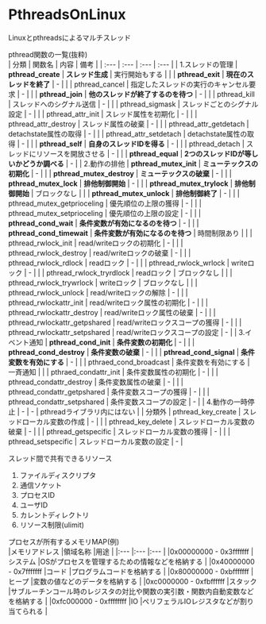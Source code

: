 # PthreadsOnLinux
Linuxとpthreadsによるマルチスレッド</br>

pthread関数の一覧(抜粋)</br>
| 分類 | 関数名 | 内容 | 備考 |
| :--- | :--- | :--- | :--- |
| 1.スレッドの管理 | **pthread_create** | **スレッド生成** | 実行開始もする |
| | **pthread_exit** | **現在のスレッドを終了** | - |
| | pthread_cancel | 指定したスレッドの実行のキャンセル要求 | - |
| | **pthread_join** | **他のスレッドが終了するのを待つ** | - |
| | pthread_kill | スレッドへのシグナル送信 | - |
| | pthread_sigmask | スレッドごとのシグナル設定 | - |
| | pthread_attr_init | スレッド属性を初期化 | - |
| | pthread_attr_destroy | スレッド属性の破棄 | - |
| | pthread_attr_getdetach | detachstate属性の取得 | - |
| | pthread_attr_setdetach | detachstate属性の取得 | - |
| | **pthread_self** | **自身のスレッドIDを得る** | - |
| | pthread_detach | スレッドにリソースを開放させる | - |
| | **pthread_equal** | **2つのスレッドIDが等しいかどうか調べる** | - |
| 2.動作の排他 | **pthread_mutex_init** | **ミューテックスの初期化** | - |
| | **pthread_mutex_destroy** | **ミューテックスの破棄** | - |
| | **pthread_mutex_lock** | **排他制御開始** | - |
| | **pthread_mutex_trylock** | **排他制御開始** | ブロックなし |
| | **pthread_mutex_unlock** | **排他制御終了** | - |
| | pthread_mutex_getprioceling | 優先順位の上限の獲得 | - |
| | pthread_mutex_setprioceling | 優先順位の上限の設定 | - |
| | **pthread_cond_wait** | **条件変数が有効になるのを待つ** | - |
| | **pthread_cond_timewait** | **条件変数が有効になるのを待つ** | 時間制限あり |
| | pthread_rwlock_init | read/writeロックの初期化 | - |
| | pthread_rwlock_destroy | read/writeロックの破棄 | - |
| | pthread_rwlock_rdlock | readロック | - |
| | pthread_rwlock_wrlock | writeロック | - |
| | pthread_rwlock_tryrdlock | readロック | ブロックなし |
| | pthread_rwlock_trywrlock | writeロック | ブロックなし |
| | pthread_rwlock_unlock | read/writeロックの解除 | - |
| | pthread_rwlockattr_init | read/writeロック属性の初期化 | - |
| | pthread_rwlockattr_destroy | read/writeロック属性の破棄 | - |
| | pthread_rwlockattr_getpshared | read/writeロックスコープの獲得 | - |
| | pthread_rwlockattr_setpshared | read/writeロックスコープの設定 | - |
| 3.イベント通知 | **pthread_cond_init** | **条件変数の初期化** | - |
| | **pthread_cond_destroy** | **条件変数の破棄** | - |
| | **pthread_cond_signal** | **条件変数を有効にする** | - |
| | pthraed_cond_broadcast | 条件変数を有効にする | 一斉通知 |
| | pthraed_condattr_init | 条件変数属性の初期化 | - |
| | pthread_condattr_destroy | 条件変数属性の破棄 | - |
| | pthread_condattr_getpshared | 条件変数スコープの獲得 | - |
| | pthread_condattr_setpshared | 条件変数スコープの設定 | - |
| 4.動作の一時停止 | - | - | pthreadライブラリ内にはない |
| 分類外 | pthread_key_create | スレッドローカル変数の作成 | - |
| | pthread_key_delete | スレッドローカル変数の破棄 | - |
| | pthread_getspecific | スレッドローカル変数の獲得 | - |
| | pthread_setspecific | スレッドローカル変数の設定 | - |

スレッド間で共有できるリソース</br>
1. ファイルディスクリプタ</br>
2. 通信ソケット</br>
3. プロセスID</br>
4. ユーザID</br>
5. カレントディレクトリ</br>
6. リソース制限(ulimit)</br>

プロセスが所有するメモリMAP(例)</br>
|メモリアドレス |領域名称 |用途 |
|:--- |:--- |:--- |
|0x00000000 - 0x3fffffff |システム |OSがプロセスを管理するための情報などを格納する |
|0x40000000 - 0x7fffffff |コード |プログラムコードを格納する |
|0x80000000 - 0xbfffffff |ヒープ |変数の値などのデータを格納する |
|0xc0000000 - 0xfbffffff |スタック |サブルーチンコール時のレジスタの対比や関数の実引数・関数内自動変数などを格納する |
|0xfc000000 - 0xffffffff |IO |ペリフェラルIOレジスタなどが割り当てられる |


